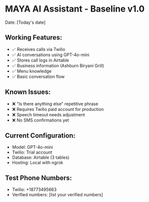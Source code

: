 # MAYA AI Assistant - Baseline v1.0
Date: [Today's date]

## Working Features:
- ✅ Receives calls via Twilio
- ✅ AI conversations using GPT-4o-mini
- ✅ Stores call logs in Airtable
- ✅ Business information (Ashburn Biryani Grill)
- ✅ Menu knowledge
- ✅ Basic conversation flow

## Known Issues:
- ❌ "Is there anything else" repetitive phrase
- ❌ Requires Twilio paid account for production
- ❌ Speech timeout needs adjustment
- ❌ No SMS confirmations yet

## Current Configuration:
- Model: GPT-4o-mini
- Twilio: Trial account
- Database: Airtable (3 tables)
- Hosting: Local with ngrok

## Test Phone Numbers:
- Twilio: +18773495663
- Verified numbers: [list your verified numbers]